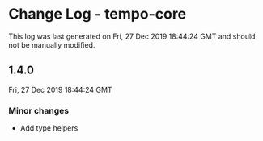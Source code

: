 # Change Log - tempo-core

This log was last generated on Fri, 27 Dec 2019 18:44:24 GMT and should not be manually modified.

## 1.4.0
Fri, 27 Dec 2019 18:44:24 GMT

### Minor changes

- Add type helpers

